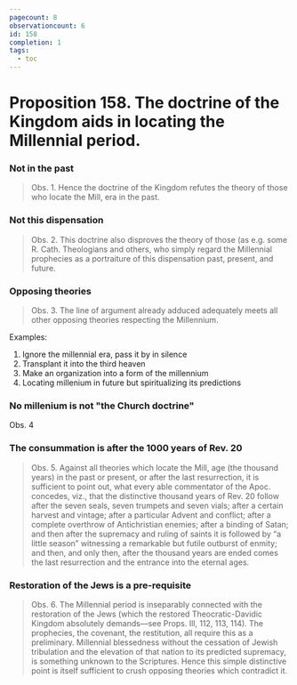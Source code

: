 ```yaml
---
pagecount: 8
observationcount: 6
id: 158
completion: 1
tags:
  - toc
---
```

# Proposition 158. The doctrine of the Kingdom aids in locating the Millennial period.
### Not in the past
>Obs. 1. Hence the doctrine of the Kingdom refutes the theory of those who locate the Mill, era in the past.
### Not this dispensation
>Obs. 2. This doctrine also disproves the theory of those (as e.g. some R. Cath. Theologians and others, who simply regard the Millennial prophecies as a portraiture of this dispensation past, present, and future.
### Opposing theories
>Obs. 3. The line of argument already adduced adequately meets all other opposing theories respecting the Millennium.

Examples:
1. Ignore the millennial era, pass it by in silence
2. Transplant it into the third heaven
3. Make an organization into a form of the millennium
4. Locating millenium in future but spiritualizing its predictions

### No millenium is not "the Church doctrine"
Obs. 4

### The consummation is after the 1000 years of Rev. 20
>Obs. 5. Against all theories which locate the Mill, age (the thousand years) in the past or present, or after the last resurrection, it is sufficient to point out, what every able commentator of the Apoc. concedes, viz., that the distinctive thousand years of Rev. 20 follow after the seven seals, seven trumpets and seven vials; after a certain harvest and vintage; after a particular Advent and conflict; after a complete overthrow of Antichristian enemies; after a binding of Satan; and then after the supremacy and ruling of saints it is followed by “a little season” witnessing a remarkable but futile outburst of enmity; and then, and only then, after the thousand years are ended comes the last resurrection and the entrance into the eternal ages.
### Restoration of the Jews is a pre-requisite
>Obs. 6. The Millennial period is inseparably connected with the restoration of the Jews (which the restored Theocratic-Davidic Kingdom absolutely demands—see Props. Ill, 112, 113, 114). The prophecies, the covenant, the restitution, all require this as a preliminary. Millennial blessedness without the cessation of Jewish tribulation and the elevation of that nation to its predicted supremacy, is something unknown to the Scriptures. Hence this simple distinctive point is itself sufficient to crush opposing theories which contradict it.
